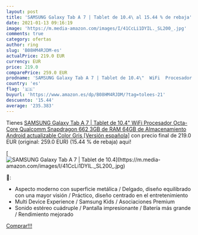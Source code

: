 ```yaml
---
layout: post
title: 'SAMSUNG Galaxy Tab A 7 | Tablet de 10.4\ al 15.44 % de rebaja'
date: 2021-01-13 09:16:19
image: 'https://m.media-amazon.com/images/I/41CcLi1DYIL._SL200_.jpg'
comments: true
category: ofertas
author: ring
slug: 'B08HM4RJDM-es'
actualPrice: 219.0 EUR
currency: EUR
price: 219.0
comparePrice: 259.0 EUR
prodname: 'SAMSUNG Galaxy Tab A 7 | Tablet de 10.4\"  WiFi  Procesador Octa-Core Qualcomm Snapdragon 662  3GB de RAM  64GB de Almacenamiento  Android actualizable  Color Gris [Versión española]'
country: 'es'
flag: '🇪🇸'
buyurl: 'https://www.amazon.es/dp/B08HM4RJDM/?tag=tolees-21'
descuento: '15.44'
average: '235.383'
---
```


Tienes [SAMSUNG Galaxy Tab A 7 | Tablet de 10.4\"  WiFi  Procesador Octa-Core Qualcomm Snapdragon 662  3GB de RAM  64GB de Almacenamiento  Android actualizable  Color Gris [Versión española]](https://www.amazon.es/dp/B08HM4RJDM/?tag=tolees-21) con precio final de  219.0 EUR (original: 259.0 EUR) (15.44 %  de rebaja) aqui!

[![SAMSUNG Galaxy Tab A 7 | Tablet de 10.4\](https://m.media-amazon.com/images/I/41CcLi1DYIL._SL200_.jpg)](https://www.amazon.es/dp/B08HM4RJDM/?tag=tolees-21)

🔎:

- Aspecto moderno con superficie metálica / Delgado, diseño equilibrado con una mayor visión / Práctico, diseño centrado en el entretenimiento
- Multi Device Experience / Samsung Kids / Asociaciones Premium
- Sonido estéreo cuádruple / Pantalla impresionante / Batería más grande / Rendimiento mejorado

[Comprar!!!](https://www.amazon.es/dp/B08HM4RJDM/?tag=tolees-21)
